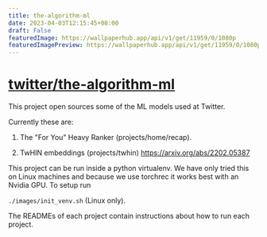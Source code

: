 ```yaml
---
title: the-algorithm-ml
date: 2023-04-03T12:15:45+08:00
draft: False
featuredImage: https://wallpaperhub.app/api/v1/get/11959/0/1080p
featuredImagePreview: https://wallpaperhub.app/api/v1/get/11959/0/1080p
---
```


# [twitter/the-algorithm-ml](https://github.com/twitter/the-algorithm-ml)

This project open sources some of the ML models used at Twitter.

Currently these are:

1. The "For You" Heavy Ranker (projects/home/recap).

2. TwHIN embeddings (projects/twhin) https://arxiv.org/abs/2202.05387


This project can be run inside a python virtualenv. We have only tried this on Linux machines and because we use torchrec it works best with an Nvidia GPU. To setup run

`./images/init_venv.sh` (Linux only).

The READMEs of each project contain instructions about how to run each project.
